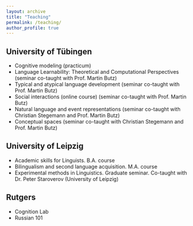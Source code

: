 ```yaml
---
layout: archive
title: "Teaching"
permalink: /teaching/
author_profile: true
---
```


## University of Tübingen

* Cognitive modeling (practicum) 
* Language Learnability: Theoretical and Computational Perspectives (seminar co-taught with Prof. Martin Butz)
* Typical and atypical language development (seminar co-taught with Prof. Martin Butz)
* Social interactions (online course) (seminar co-taught with Prof. Martin Butz)
* Natural language and event representations (seminar co-taught with Christian Stegemann and Prof. Martin Butz)
* Conceptual spaces (seminar co-taught with Christian Stegemann and Prof. Martin Butz)

## University of Leipzig

* Academic skills for Linguists. B.A. course 
* Bilingualism and second language acquisition. M.A. course 
* Experimental methods in Linguistics. Graduate seminar. Co-taught with Dr. Peter Staroverov (University of Leipzig)

## Rutgers
* Cognition Lab 
* Russian 101